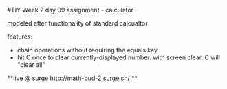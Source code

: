 #TIY Week 2 day 09 assignment - calculator

modeled after functionality of standard calcualtor

features:
- chain operations without requiring the equals key
- hit C once to clear currently-displayed number. with screen clear, C will "clear all"

**live @ surge http://math-bud-2.surge.sh/ **
